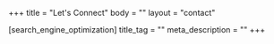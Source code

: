 +++
title = "Let's Connect"
body = ""
layout = "contact"

[search_engine_optimization]
title_tag = ""
meta_description = ""
+++

